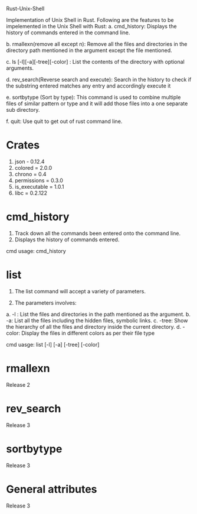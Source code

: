 Rust-Unix-Shell

Implementation of Unix Shell in Rust. Following are the features to be impelemented in the Unix Shell with Rust:
a. cmd_history: Displays the history of commands entered in the command line.

b. rmallexn(remove all except n): Remove all the files and directories in the directory path mentioned in the argument except the file mentioned.

c. ls [-l][-a][-tree][-color] <directory>: List the contents of the directory with optional arguments.

d. rev_search(Reverse search and execute): Search in the history to check if the substring entered matches any entry and accordingly execute it

e. sortbytype (Sort by type): This command is used to combine multiple files of similar pattern or type and it will add those files into a one separate sub directory.

f. quit: Use quit to get out of rust command line.

# Crates
1. json - 0.12.4
2. colored = 2.0.0
3. chrono = 0.4
4. permissions = 0.3.0
5. is_executable = 1.0.1
6. libc = 0.2.122

# cmd_history
1. Track down all the commands been entered onto the command line.
2. Displays the history of commands entered.

cmd usage: cmd_history

# list
1. The list command will accept a variety of parameters.

2. The parameters involves:

a. -l : List the files and directories in the path mentioned as the argument.
b. -a: List all the files including the hidden files, symbolic links.
c. -tree: Show the hierarchy of all the files and directory inside the current directory.
d. -color: Display the files in different colors as per their file type

cmd uasge: list [-l] [-a] [-tree] [-color] <directory>

# rmallexn
Release 2

# rev_search
Release 3

# sortbytype
Release 3

# General attributes
Release 3